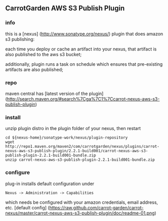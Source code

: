 <!--

    Copyright (C) 2010-2012 Andrei Pozolotin <Andrei.Pozolotin@gmail.com>

    All rights reserved. Licensed under the OSI BSD License.

    http://www.opensource.org/licenses/bsd-license.php

-->
## CarrotGarden AWS S3 Publish Plugin

### info

this is a 
[nexus]
(http://www.sonatype.org/nexus/)
plugin that does amazon s3 publishing:

each time you deploy or cache an artifact into your nexus,
that artifact is also published to the aws s3 bucket;

additionally, plugin runs a task on schedule
which ensures that pre-existing artifacts are also published; 

### repo

maven central has
[latest version of the plugin]
(http://search.maven.org/#search%7Cga%7C1%7Ccarrot-nexus-aws-s3-publish-plugin)

### install

unzip plugin distro in the plugin folder of your nexus, then restart
``` 
cd ${nexus-home}/sonatype-work/nexus/plugin-repository
wget http://repo1.maven.org/maven2/com/carrotgarden/nexus/plugins/carrot-nexus-aws-s3-publish-plugin/2.2.1-build001/carrot-nexus-aws-s3-publish-plugin-2.2.1-build001-bundle.zip
unzip carrot-nexus-aws-s3-publish-plugin-2.2.1-build001-bundle.zip
```

### configure

plug-in installs default configuration under
```
Nexus -> Administration -> Capabilities
``` 
which needs be configured with your amazon credentials, email address, etc.
[default config]
(https://raw.github.com/carrot-garden/carrot-nexus/master/carrot-nexus-aws-s3-publish-plugin/doc/readme-01.png)
